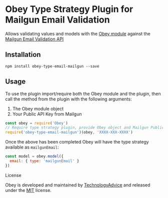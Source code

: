 # Obey Type Strategy Plugin for Mailgun Email Validation

Allows validating values and models with the [Obey module](https://github.com/TechnologyAdvice/obey) against the [Mailgun Email Validation API](https://documentation.mailgun.com/api-email-validation.html)

## Installation

```
npm install obey-type-email-mailgun --save
```

## Usage

To use the plugin import/require both the Obey module and the plugin, then call the method from the plugin with the following arguments:

1. The Obey module object
2. Your Public API Key from Mailgun

```javascript
const obey = require('Obey')
// Require type strategy plugin, provide Obey object and Mailgun Public API Key
require('obey-type-email-mailgun')(obey, 'XXXX-XXX-XXXX')
```

Once the above has been completed Obey will have the type strategy available as `mailgunEmail`:

```javascript
const model = obey.model({
  email: { type: 'mailgunEmail' }
})
```

License

Obey is developed and maintained by [TechnologyAdvice](http://www.technologyadvice.com) and released under the [MIT](LICENSE.txt) license.